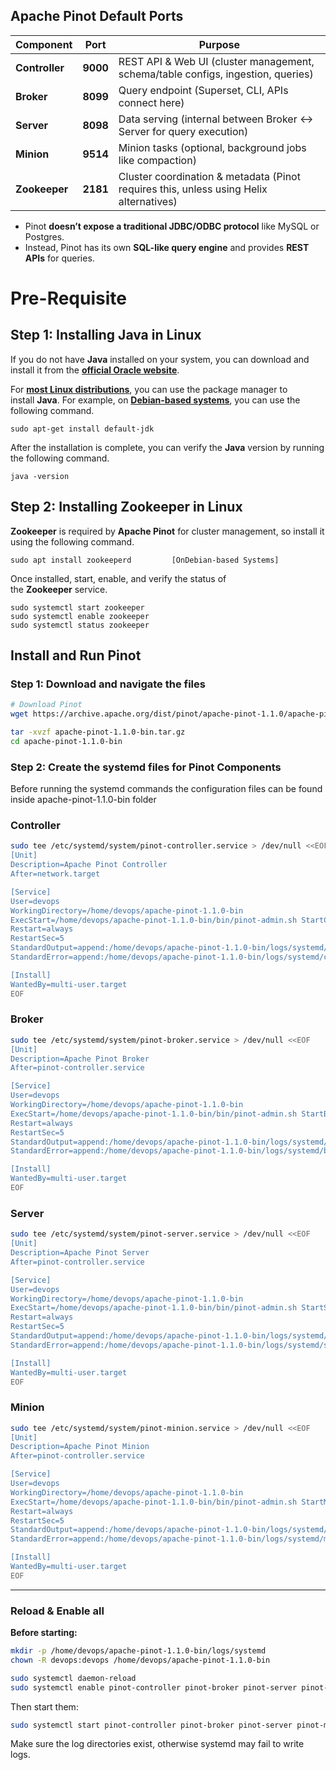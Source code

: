 ## Apache Pinot Default Ports

| Component | Port | Purpose |
| --- | --- | --- |
| **Controller** | **9000** | REST API & Web UI (cluster management, schema/table configs, ingestion, queries) |
| **Broker** | **8099** | Query endpoint (Superset, CLI, APIs connect here) |
| **Server** | **8098** | Data serving (internal between Broker ↔ Server for query execution) |
| **Minion** | **9514** | Minion tasks (optional, background jobs like compaction) |
| **Zookeeper** | **2181** | Cluster coordination & metadata (Pinot requires this, unless using Helix alternatives) |
- Pinot **doesn’t expose a traditional JDBC/ODBC protocol** like MySQL or Postgres.
- Instead, Pinot has its own **SQL-like query engine** and provides **REST APIs** for queries.

# Pre-Requisite

## **Step 1: Installing Java in Linux**

If you do not have **Java** installed on your system, you can download and install it from the [**official Oracle website**](https://www.oracle.com/java/technologies/downloads/).

For [**most Linux distributions**](https://www.tecmint.com/top-most-popular-linux-distributions/), you can use the package manager to install **Java**. For example, on [**Debian-based systems**](https://www.tecmint.com/debian-based-linux-distributions/), you can use the following command.

```
sudo apt-get install default-jdk
```

After the installation is complete, you can verify the **Java** version by running the following command.

```
java -version

```

## **Step 2: Installing Zookeeper in Linux**

**Zookeeper** is required by **Apache Pinot** for cluster management, so install it using the following command.

```
sudo apt install zookeeperd         [OnDebian-based Systems]
```

Once installed, start, enable, and verify the status of the **Zookeeper** service.

```
sudo systemctl start zookeeper
sudo systemctl enable zookeeper
sudo systemctl status zookeeper
```

## **Install and Run Pinot**

### Step 1: Download and navigate the files

```bash
# Download Pinot
wget https://archive.apache.org/dist/pinot/apache-pinot-1.1.0/apache-pinot-1.1.0-bin.tar.gz

tar -xvzf apache-pinot-1.1.0-bin.tar.gz
cd apache-pinot-1.1.0-bin
```
### Step 2: Create the systemd files for Pinot Components

Before running the systemd commands the configuration files can be found inside apache-pinot-1.1.0-bin folder

### Controller

```bash
sudo tee /etc/systemd/system/pinot-controller.service > /dev/null <<EOF
[Unit]
Description=Apache Pinot Controller
After=network.target

[Service]
User=devops
WorkingDirectory=/home/devops/apache-pinot-1.1.0-bin
ExecStart=/home/devops/apache-pinot-1.1.0-bin/bin/pinot-admin.sh StartController -config /home/devops/apache-pinot-1.1.0-bin/conf/pinot-controller.conf
Restart=always
RestartSec=5
StandardOutput=append:/home/devops/apache-pinot-1.1.0-bin/logs/systemd/controller.log
StandardError=append:/home/devops/apache-pinot-1.1.0-bin/logs/systemd/controller-error.log

[Install]
WantedBy=multi-user.target
EOF
```

### Broker

```bash
sudo tee /etc/systemd/system/pinot-broker.service > /dev/null <<EOF
[Unit]
Description=Apache Pinot Broker
After=pinot-controller.service

[Service]
User=devops
WorkingDirectory=/home/devops/apache-pinot-1.1.0-bin
ExecStart=/home/devops/apache-pinot-1.1.0-bin/bin/pinot-admin.sh StartBroker -config /home/devops/apache-pinot-1.1.0-bin/conf/pinot-broker.conf
Restart=always
RestartSec=5
StandardOutput=append:/home/devops/apache-pinot-1.1.0-bin/logs/systemd/broker.log
StandardError=append:/home/devops/apache-pinot-1.1.0-bin/logs/systemd/broker-error.log

[Install]
WantedBy=multi-user.target
EOF
```

### Server

```bash
sudo tee /etc/systemd/system/pinot-server.service > /dev/null <<EOF
[Unit]
Description=Apache Pinot Server
After=pinot-controller.service

[Service]
User=devops
WorkingDirectory=/home/devops/apache-pinot-1.1.0-bin
ExecStart=/home/devops/apache-pinot-1.1.0-bin/bin/pinot-admin.sh StartServer -config /home/devops/apache-pinot-1.1.0-bin/conf/pinot-server.conf
Restart=always
RestartSec=5
StandardOutput=append:/home/devops/apache-pinot-1.1.0-bin/logs/systemd/server.log
StandardError=append:/home/devops/apache-pinot-1.1.0-bin/logs/systemd/server-error.log

[Install]
WantedBy=multi-user.target
EOF
```

### Minion

```bash
sudo tee /etc/systemd/system/pinot-minion.service > /dev/null <<EOF
[Unit]
Description=Apache Pinot Minion
After=pinot-controller.service

[Service]
User=devops
WorkingDirectory=/home/devops/apache-pinot-1.1.0-bin
ExecStart=/home/devops/apache-pinot-1.1.0-bin/bin/pinot-admin.sh StartMinion -config /home/devops/apache-pinot-1.1.0-bin/conf/pinot-minion.conf
Restart=always
RestartSec=5
StandardOutput=append:/home/devops/apache-pinot-1.1.0-bin/logs/systemd/minion.log
StandardError=append:/home/devops/apache-pinot-1.1.0-bin/logs/systemd/minion-error.log

[Install]
WantedBy=multi-user.target
EOF
```

---

### Reload & Enable all

**Before starting:**

```bash
mkdir -p /home/devops/apache-pinot-1.1.0-bin/logs/systemd
chown -R devops:devops /home/devops/apache-pinot-1.1.0-bin

```

```bash
sudo systemctl daemon-reload
sudo systemctl enable pinot-controller pinot-broker pinot-server pinot-minion
```

Then start them:

```bash
sudo systemctl start pinot-controller pinot-broker pinot-server pinot-minion
```

Make sure the log directories exist, otherwise systemd may fail to write logs.

